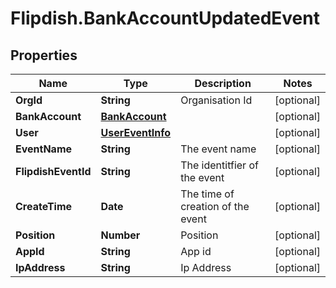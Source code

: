 # Flipdish.BankAccountUpdatedEvent

## Properties

Name | Type | Description | Notes
------------ | ------------- | ------------- | -------------
**OrgId** | **String** | Organisation Id | [optional] 
**BankAccount** | [**BankAccount**](BankAccount.md) |  | [optional] 
**User** | [**UserEventInfo**](UserEventInfo.md) |  | [optional] 
**EventName** | **String** | The event name | [optional] 
**FlipdishEventId** | **String** | The identitfier of the event | [optional] 
**CreateTime** | **Date** | The time of creation of the event | [optional] 
**Position** | **Number** | Position | [optional] 
**AppId** | **String** | App id | [optional] 
**IpAddress** | **String** | Ip Address | [optional] 


